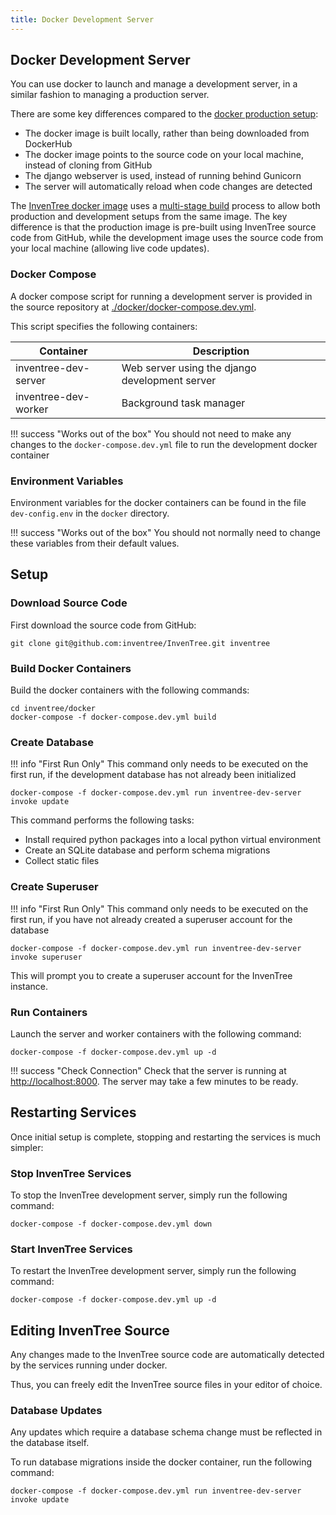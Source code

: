 ```yaml
---
title: Docker Development Server
---
```


## Docker Development Server

You can use docker to launch and manage a development server, in a similar fashion to managing a production server.

There are some key differences compared to the [docker production setup](./docker_prod.md):

- The docker image is built locally, rather than being downloaded from DockerHub
- The docker image points to the source code on your local machine, instead of cloning from GitHub
- The django webserver is used, instead of running behind Gunicorn
- The server will automatically reload when code changes are detected

The [InvenTree docker image](https://github.com/inventree/InvenTree/blob/master/docker/Dockerfile) uses a [multi-stage build](https://docs.docker.com/develop/develop-images/multistage-build/) process to allow both production and development setups from the same image. The key difference is that the production image is pre-built using InvenTree source code from GitHub, while the development image uses the source code from your local machine (allowing live code updates).

### Docker Compose

A docker compose script for running a development server is provided in the source repository at [./docker/docker-compose.dev.yml](https://github.com/inventree/InvenTree/blob/master/docker/docker-compose.dev.yml).

This script specifies the following containers:

| Container | Description |
| --- | --- |
| inventree-dev-server | Web server using the django development server |
| inventree-dev-worker | Background task manager |

!!! success "Works out of the box"
    You should not need to make any changes to the `docker-compose.dev.yml` file to run the development docker container

### Environment Variables

Environment variables for the docker containers can be found in the file `dev-config.env` in the `docker` directory.

!!! success "Works out of the box"
    You should not normally need to change these variables from their default values.

## Setup

### Download Source Code

First download the source code from GitHub:

```
git clone git@github.com:inventree/InvenTree.git inventree
```

### Build Docker Containers

Build the docker containers with the following commands:

```
cd inventree/docker
docker-compose -f docker-compose.dev.yml build
```

### Create Database

!!! info "First Run Only"
    This command only needs to be executed on the first run, if the development database has not already been initialized

```
docker-compose -f docker-compose.dev.yml run inventree-dev-server invoke update
```

This command performs the following tasks:

- Install required python packages into a local python virtual environment
- Create an SQLite database and perform schema migrations
- Collect static files

### Create Superuser

!!! info "First Run Only"
    This command only needs to be executed on the first run, if you have not already created a superuser account for the database

```
docker-compose -f docker-compose.dev.yml run inventree-dev-server invoke superuser
```

This will prompt you to create a superuser account for the InvenTree instance.

### Run Containers

Launch the server and worker containers with the following command:

```
docker-compose -f docker-compose.dev.yml up -d
```

!!! success "Check Connection"
    Check that the server is running at [http://localhost:8000](http://localhost:8000). The server may take a few minutes to be ready.

## Restarting Services

Once initial setup is complete, stopping and restarting the services is much simpler:

### Stop InvenTree Services

To stop the InvenTree development server, simply run the following command:

```
docker-compose -f docker-compose.dev.yml down
```

### Start InvenTree Services

To restart the InvenTree development server, simply run the following command:

```
docker-compose -f docker-compose.dev.yml up -d
```

## Editing InvenTree Source

Any changes made to the InvenTree source code are automatically detected by the services running under docker.

Thus, you can freely edit the InvenTree source files in your editor of choice.

### Database Updates

Any updates which require a database schema change must be reflected in the database itself.

To run database migrations inside the docker container, run the following command:

```
docker-compose -f docker-compose.dev.yml run inventree-dev-server invoke update
```
